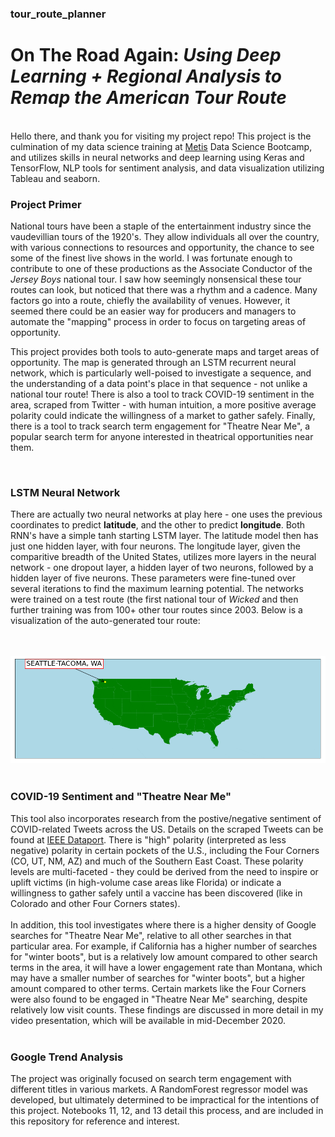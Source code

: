 ### tour_route_planner
# On The Road Again: <i> Using Deep Learning + Regional Analysis to Remap the American Tour Route</i>
<br>
Hello there, and thank you for visiting my project repo! This project is the culmination of my data science training at <a href='www.thisismetis.com'>Metis</a> 
Data Science Bootcamp, and utilizes skills in neural networks and deep learning using Keras and TensorFlow, NLP tools for sentiment analysis, and data visualization
utilizing Tableau and seaborn. 

<br>

<h3>Project Primer</h3>
National tours have been a staple of the entertainment industry since the vaudevillian tours of the 1920's. They allow individuals all over the country, with 
various connections to resources and opportunity, the chance to see some of the finest live shows in the world. I was fortunate enough to contribute to one of these
productions as the Associate Conductor of the <i>Jersey Boys</i> national tour. I saw how seemingly nonsensical these tour routes can look, but noticed that there 
was a rhythm and a cadence. Many factors go into a route, chiefly the availability of venues. However, it seemed there could be an easier way for producers and
managers to automate the "mapping" process in order to focus on targeting areas of opportunity.

<br>

This project provides both tools to auto-generate maps and target areas of opportunity. The map is generated through an LSTM recurrent neural network, which
is particularly well-poised to investigate a sequence, and the understanding of a data point's place in that sequence - not unlike a national tour route! There
is also a tool to track COVID-19 sentiment in the area, scraped from Twitter - with human intuition, a more positive average polarity could indicate the willingness
of a market to gather safely. Finally, there is a tool to track search term engagement for "Theatre Near Me", a popular search term for anyone interested in
theatrical opportunities near them. 

<br>

<h3>LSTM Neural Network</h3>
There are actually two neural networks at play here - one uses the previous coordinates to predict <b>latitude</b>, and the other to predict <b>longitude</b>. 
Both RNN's have a simple tanh starting LSTM layer. The latitude model then has just one hidden layer, with four neurons. The longitude layer, given the comparitive
breadth of the United States, utilizes more layers in the neural network - one dropout layer, a hidden layer of two neurons, followed by a hidden layer of five 
neurons. These parameters were fine-tuned over several iterations to find the maximum learning potential. The networks were trained on a test route (the first
national tour of <i>Wicked</i> and then further training was from 100+ other tour routes since 2003. Below is a visualization of the auto-generated tour route:

<br><br>
<img src="visualizations/README_visualization.gif">
<br><br>

<h3>COVID-19 Sentiment and "Theatre Near Me"</h3>
This tool also incorporates research from the postive/negative sentiment of COVID-related Tweets across the US. Details on the scraped Tweets can be found at 
<a href="https://ieee-dataport.org/open-access/coronavirus-covid-19-geo-tagged-tweets-dataset#files">IEEE Dataport</a>. There is "high" polarity (interpreted as
less negative) polarity in certain pockets of the U.S., including the Four Corners (CO, UT, NM, AZ) and much of the Southern East Coast. These polarity levels are
multi-faceted - they could be derived from the need to inspire or uplift victims (in high-volume case areas like Florida) or indicate a willingness to gather
safely until a vaccine has been discovered (like in Colorado and other Four Corners states).
<br><br>
In addition, this tool investigates where there is a higher density of Google searches for "Theatre Near Me", relative to all other searches in that particular 
area. For example, if California has a higher number of searches for "winter boots", but is a relatively low amount compared to other search terms in the area, it 
will have a lower engagement rate than Montana, which may have a smaller number of searches for "winter boots", but a higher amount compared to other terms. Certain 
markets like the Four Corners were also found to be engaged in "Theatre Near Me" searching, despite relatively low visit counts. These findings are discussed in 
more detail in my video presentation, which will be available in mid-December 2020. 
<br><br>

<h3>Google Trend Analysis</h3>
The project was originally focused on search term engagement with different titles in various markets. A RandomForest regressor model was developed, but ultimately
determined to be impractical for the intentions of this project. Notebooks 11, 12, and 13 detail this process, and are included in this repository for 
reference and interest. 
